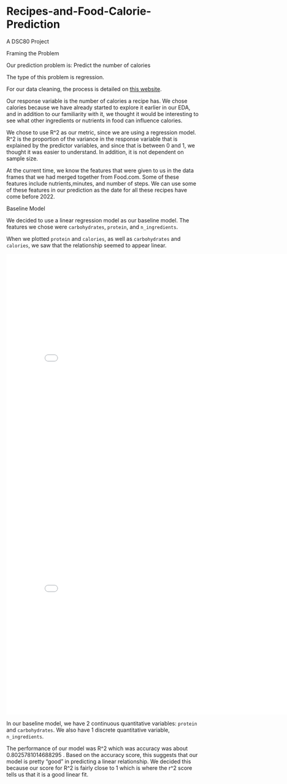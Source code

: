 # Recipes-and-Food-Calorie-Prediction
A DSC80 Project

Framing the Problem

Our prediction problem is: Predict the number of calories

The type of this problem is regression.

For our data cleaning, the process is detailed on [this website](https://nimenon24.github.io/Recipe-and-Ratings-from-Food.com-EDA/). 

Our response variable is the number of calories a recipe has. We chose calories because we have already started to explore it earlier in our EDA, and in addition to our familiarity with it, we thought it would be interesting to see what other ingredients or nutrients in food can influence calories. 

We chose to use R^2 as our metric, since we are using a regression model. R^2 is the proportion of the variance in the response variable that is explained by the predictor variables, and since that is between 0 and 1, we thought it was easier to understand. In addition, it is not dependent on sample size. 

At the current time, we know the features that were given to us in the data frames that we had merged together from Food.com. Some of these features include nutrients,minutes, and number of steps. We can use some of these features in our prediction as the date for all these recipes have come before 2022. 

Baseline Model


We decided to use a linear regression model as our baseline model. The features we chose were `carbohydrates`, `protein`, and `n_ingredients`. 

When we plotted `protein` and `calories`, as well as `carbohydrates` and `calories`, we saw that the relationship seemed to appear linear. 

<iframe src="assets/protein_cal.html" width=800 height=600 frameBorder=0></iframe>

<iframe src="assets/carbs_cal.html" width=800 height=600 frameBorder=0></iframe>

In our baseline model, we have 2 continuous quantitative variables: `protein` and `carbohydrates`. We also have 1 discrete quantitative variable, `n_ingredients`. 

The performance of our model was R^2 which was accuracy was about 0.8025781014688295
. Based on the accuracy score, this suggests that our model is pretty “good” in predicting a linear relationship. We decided this because our score for R^2 is fairly close to 1 which is where the r^2 score tells us that it is a good linear fit. 









